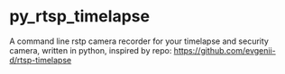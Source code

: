 # py_rtsp_timelapse
A command line rstp camera recorder for your timelapse and security camera, written in python, inspired by repo: https://github.com/evgenii-d/rtsp-timelapse 
